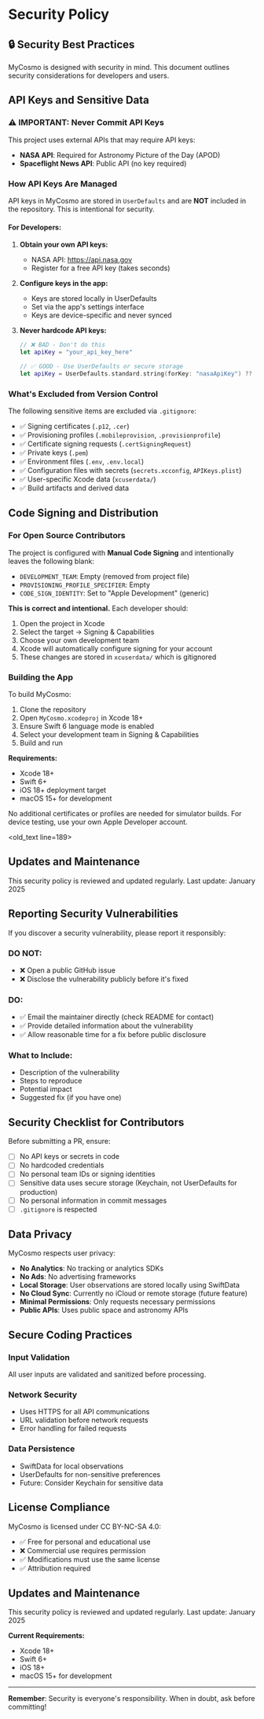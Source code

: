 # Security Policy

## 🔒 Security Best Practices

MyCosmo is designed with security in mind. This document outlines security considerations for developers and users.

## API Keys and Sensitive Data

### ⚠️ IMPORTANT: Never Commit API Keys

This project uses external APIs that may require API keys:

- **NASA API**: Required for Astronomy Picture of the Day (APOD)
- **Spaceflight News API**: Public API (no key required)

### How API Keys Are Managed

API keys in MyCosmo are stored in `UserDefaults` and are **NOT** included in the repository. This is intentional for security.

#### For Developers:

1. **Obtain your own API keys:**
   - NASA API: https://api.nasa.gov
   - Register for a free API key (takes seconds)

2. **Configure keys in the app:**
   - Keys are stored locally in UserDefaults
   - Set via the app's settings interface
   - Keys are device-specific and never synced

3. **Never hardcode API keys:**
   ```swift
   // ❌ BAD - Don't do this
   let apiKey = "your_api_key_here"
   
   // ✅ GOOD - Use UserDefaults or secure storage
   let apiKey = UserDefaults.standard.string(forKey: "nasaApiKey") ?? ""
   ```

### What's Excluded from Version Control

The following sensitive items are excluded via `.gitignore`:

- ✅ Signing certificates (`.p12`, `.cer`)
- ✅ Provisioning profiles (`.mobileprovision`, `.provisionprofile`)
- ✅ Certificate signing requests (`.certSigningRequest`)
- ✅ Private keys (`.pem`)
- ✅ Environment files (`.env`, `.env.local`)
- ✅ Configuration files with secrets (`secrets.xcconfig`, `APIKeys.plist`)
- ✅ User-specific Xcode data (`xcuserdata/`)
- ✅ Build artifacts and derived data

## Code Signing and Distribution

### For Open Source Contributors

The project is configured with **Manual Code Signing** and intentionally leaves the following blank:

- `DEVELOPMENT_TEAM`: Empty (removed from project file)
- `PROVISIONING_PROFILE_SPECIFIER`: Empty
- `CODE_SIGN_IDENTITY`: Set to "Apple Development" (generic)

**This is correct and intentional.** Each developer should:

1. Open the project in Xcode
2. Select the target → Signing & Capabilities
3. Choose your own development team
4. Xcode will automatically configure signing for your account
5. These changes are stored in `xcuserdata/` which is gitignored

### Building the App

To build MyCosmo:

1. Clone the repository
2. Open `MyCosmo.xcodeproj` in Xcode 18+
3. Ensure Swift 6 language mode is enabled
4. Select your development team in Signing & Capabilities
5. Build and run

**Requirements:**
- Xcode 18+
- Swift 6+
- iOS 18+ deployment target
- macOS 15+ for development

No additional certificates or profiles are needed for simulator builds. For device testing, use your own Apple Developer account.
</text>

<old_text line=189>
## Updates and Maintenance

This security policy is reviewed and updated regularly. Last update: January 2025

## Reporting Security Vulnerabilities

If you discover a security vulnerability, please report it responsibly:

### DO NOT:
- ❌ Open a public GitHub issue
- ❌ Disclose the vulnerability publicly before it's fixed

### DO:
- ✅ Email the maintainer directly (check README for contact)
- ✅ Provide detailed information about the vulnerability
- ✅ Allow reasonable time for a fix before public disclosure

### What to Include:
- Description of the vulnerability
- Steps to reproduce
- Potential impact
- Suggested fix (if you have one)

## Security Checklist for Contributors

Before submitting a PR, ensure:

- [ ] No API keys or secrets in code
- [ ] No hardcoded credentials
- [ ] No personal team IDs or signing identities
- [ ] Sensitive data uses secure storage (Keychain, not UserDefaults for production)
- [ ] No personal information in commit messages
- [ ] `.gitignore` is respected

## Data Privacy

MyCosmo respects user privacy:

- **No Analytics**: No tracking or analytics SDKs
- **No Ads**: No advertising frameworks
- **Local Storage**: User observations are stored locally using SwiftData
- **No Cloud Sync**: Currently no iCloud or remote storage (future feature)
- **Minimal Permissions**: Only requests necessary permissions
- **Public APIs**: Uses public space and astronomy APIs

## Secure Coding Practices

### Input Validation
All user inputs are validated and sanitized before processing.

### Network Security
- Uses HTTPS for all API communications
- URL validation before network requests
- Error handling for failed requests

### Data Persistence
- SwiftData for local observations
- UserDefaults for non-sensitive preferences
- Future: Consider Keychain for sensitive data

## License Compliance

MyCosmo is licensed under CC BY-NC-SA 4.0:
- ✅ Free for personal and educational use
- ❌ Commercial use requires permission
- ✅ Modifications must use the same license
- ✅ Attribution required

## Updates and Maintenance

This security policy is reviewed and updated regularly. Last update: January 2025

**Current Requirements:**
- Xcode 18+
- Swift 6+
- iOS 18+
- macOS 15+ for development

---

**Remember**: Security is everyone's responsibility. When in doubt, ask before committing!